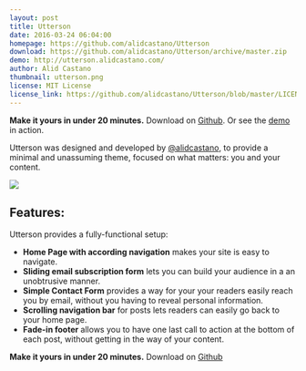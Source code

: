 ```yaml
---
layout: post
title: Utterson
date: 2016-03-24 06:04:00
homepage: https://github.com/alidcastano/Utterson
download: https://github.com/alidcastano/Utterson/archive/master.zip
demo: http://utterson.alidcastano.com/
author: Alid Castano
thumbnail: utterson.png
license: MIT License
license_link: https://github.com/alidcastano/Utterson/blob/master/LICENSE.md
---
```


**Make it yours in under 20 minutes.** Download on
[Github](http://utterson.alidcastano.com/). Or see the
[demo](http://utterson.alidcastano.com/) in action.

Utterson was designed and developed by
[@alidcastano](https://twitter.com/alidcastano), to provide a minimal
and unassuming theme, focused on what matters: you and your content.

<a href="http://utterson.alidcastano.com/">
<img src="https://cloud.githubusercontent.com/assets/11031952/14027042/22c27794-f1cc-11e5-8a25-9bab1e7920f2.png"
atl="home page">
</a>

## Features: 

Utterson provides a fully-functional setup:

* **Home Page with according navigation** makes your site is easy to
  navigate.
* **Sliding email subscription form** lets you can build your audience
  in a an unobtrusive manner.
* **Simple Contact Form** provides a way for your your readers easily
  reach you by email, without you having to reveal personal information.
* **Scrolling navigation bar** for posts lets readers can easily go back
  to your home page.
* **Fade-in footer** allows you to have one last call to action at the
  bottom of each post, without getting in the way of your content.

**Make it yours in under 20 minutes.** Download on
[Github](http://utterson.alidcastano.com/)
